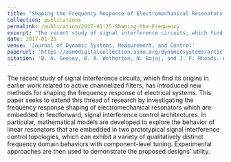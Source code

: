 ```yaml
---
title: "Shaping the Frequency Response of Electromechanical Resonators Using a Signal Interference Control Topology"
collection: publications
permalink: /publication/2017-01-25-Shaping-the-Frequency
excerpt: "The recent study of signal interference circuits, which find its origins in earlier work related to active channelized filters, has introduced new methods for shaping the frequency response of electrical systems. This paper seeks to extend this thread of research by investigating the frequency response shaping of electromechanical resonators which are embedded in feedforward, signal interference control architectures. In particular, mathematical models are developed to explore the behavior of linear resonators that are embedded in two prototypical signal interference control topologies, which can exhibit a variety of qualitatively distinct frequency domain behaviors with component-level tuning. Experimental approaches are then used to demonstrate the proposed designs' utility."
date: 2017-01-25
venue: 'Journal of Dynamic Systems, Measurement, and Control'
paperurl: 'https://asmedigitalcollection.asme.org/dynamicsystems/article/139/3/031011/384349/Shaping-the-Frequency-Response-of'
citation: 'B. A. Geesey, B. A. Wetherton, N. Bajaj, and J. F. Rhoads. A tunable signal interference control topology for sensing and signal processing based upon electromechanical resonators. Journal of Dynamic Systems, Measurement, and Control. 2017.'
---
```

The recent study of signal interference circuits, which find its origins in earlier work related to active channelized filters, has introduced new methods for shaping the frequency response of electrical systems. This paper seeks to extend this thread of research by investigating the frequency response shaping of electromechanical resonators which are embedded in feedforward, signal interference control architectures. In particular, mathematical models are developed to explore the behavior of linear resonators that are embedded in two prototypical signal interference control topologies, which can exhibit a variety of qualitatively distinct frequency domain behaviors with component-level tuning. Experimental approaches are then used to demonstrate the proposed designs' utility.
